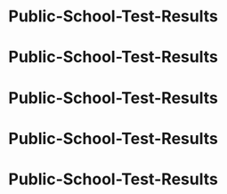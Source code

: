 # Public-School-Test-Results
# Public-School-Test-Results
# Public-School-Test-Results
# Public-School-Test-Results
# Public-School-Test-Results
